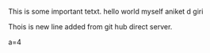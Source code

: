 This is some important tetxt. hello world myself aniket d giri

Thois is new line added  from git hub direct server.


a=4
